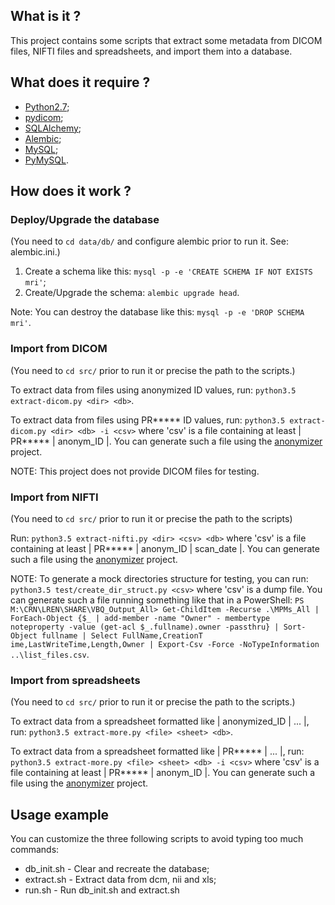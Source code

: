 ## What is it ?

This project contains some scripts that extract some metadata from DICOM files, NIFTI files and spreadsheets,
and import them into a database.

## What does it require ?

* [Python2.7](https://www.python.org/);
* [pydicom](http://pydicom.readthedocs.org/en/latest/getting_started.html);
* [SQLAlchemy](http://www.sqlalchemy.org/);
* [Alembic](http://alembic.readthedocs.io/en/latest/);
* [MySQL](http://www.mysql.com/);
* [PyMySQL](https://github.com/PyMySQL/PyMySQL).

## How does it work ?

### Deploy/Upgrade the database

(You need to `cd data/db/` and configure alembic prior to run it. See: alembic.ini.)

1. Create a schema like this: `mysql -p -e 'CREATE SCHEMA IF NOT EXISTS mri'`;
2. Create/Upgrade the schema: `alembic upgrade head`.

Note: You can destroy the database like this: `mysql -p -e 'DROP SCHEMA mri'`.

### Import from DICOM

(You need to `cd src/` prior to run it or precise the path to the scripts.)

To extract data from files using anonymized ID values, run: `python3.5 extract-dicom.py <dir> <db>`.

To extract data from files using PR***** ID values, run: `python3.5 extract-dicom.py <dir> <db> -i <csv>`
where 'csv' is a file containing at least | PR***** | anonym_ID |. You can generate such a file using the 
[anonymizer](http://hbps1.intranet.chuv:7000/LREN/anonymizer) project.

NOTE: This project does not provide DICOM files for testing.

### Import from NIFTI

(You need to `cd src/` prior to run it or precise the path to the scripts)

Run: `python3.5 extract-nifti.py <dir> <csv> <db>`
where 'csv' is a file containing at least | PR***** | anonym_ID | scan_date |. You can generate such a file using the 
[anonymizer](http://hbps1.intranet.chuv:7000/LREN/anonymizer) project.

NOTE: To generate a mock directories structure for testing, you can run: `python3.5 test/create_dir_struct.py <csv>`
where 'csv' is a dump file. You can generate such a file running something like that in a PowerShell:
`PS M:\CRN\LREN\SHARE\VBQ_Output_All> Get-ChildItem -Recurse .\MPMs_All | ForEach-Object {$_ | add-member -name "Owner" -
membertype noteproperty -value (get-acl $_.fullname).owner -passthru} | Sort-Object fullname | Select FullName,CreationT
ime,LastWriteTime,Length,Owner | Export-Csv -Force -NoTypeInformation ..\list_files.csv`.

### Import from spreadsheets

(You need to `cd src/` prior to run it or precise the path to the scripts.)

To extract data from a spreadsheet formatted like | anonymized_ID | ... |,
run: `python3.5 extract-more.py <file> <sheet> <db>`.

To extract data from a spreadsheet formatted like | PR***** | ... |,
run: `python3.5 extract-more.py <file> <sheet> <db> -i <csv>`
where 'csv' is a file containing at least | PR***** | anonym_ID |. You can generate such a file using the 
[anonymizer](http://hbps1.intranet.chuv:7000/LREN/anonymizer) project.

## Usage example

You can customize the three following scripts to avoid typing too much commands:

* db_init.sh - Clear and recreate the database;
* extract.sh - Extract data from dcm, nii and xls;
* run.sh - Run db_init.sh and extract.sh
